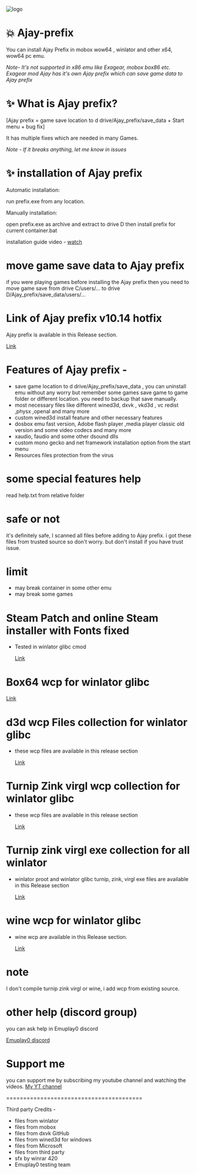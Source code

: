 ![logo](https://github.com/ajay9634/Ajay-prefix/blob/main/.github/logo.jpg)
# 💥 Ajay-prefix

You can install Ajay Prefix in mobox wow64 , winlator and other x64, wow64 pc emu.

_Note- It's not supported in x86 emu like Exagear, mobox box86 etc.
Exagear mod Ajay has it's own Ajay prefix which can save game data to Ajay prefix_

# ✨ What is Ajay prefix?

[Ajay prefix = game save location to d drive/Ajay_prefix/save_data + Start menu + bug fix]

It has multiple fixes which are needed in many Games.

_Note - If it breaks anything, let me know in issues_

# ✨ installation of Ajay prefix

Automatic installation: 

run prefix.exe from any location.

 Manually installation:

open prefix.exe as archive and extract to drive D then install prefix for current container.bat

installation guide video - [watch](https://youtu.be/NXCquIv8D4c?si=6Hllf7mEinmCT0Nn)

# move game save data to Ajay prefix

if you were playing games before installing the Ajay prefix then you need to move game save from drive C/users/... to drive D/Ajay_prefix/save_data/users/...

# Link of Ajay prefix v10.14 hotfix

Ajay prefix is available in this Release section.

[Link](https://github.com/ajay9634/Ajay-prefix/releases/tag/Ajay_prefix)

# Features of Ajay prefix -

- save game location to d drive/Ajay_prefix/save_data , you can uninstall emu without any worry but remember some games save game to game folder or different location. you need to backup that save manually.
-  most necessary files like different wined3d, dxvk , vkd3d , vc redist ,physx ,openal and many more
- custom wined3d install feature and other necessary features
- dosbox emu fast version, Adobe flash player ,media player classic old version and some video codecs and many more
- xaudio, faudio and some other dsound dlls
- custom mono gecko and net framework installation option from the start menu
- Resources files protection from the virus

# some special features help
read help.txt from relative folder

# safe or not
it's definitely safe, I scanned all files before adding to Ajay prefix.
i got these files from trusted source so don't worry.
but don't install if you have trust issue.

# limit

- may break container in some other emu
- may break some games

# Steam Patch and online Steam installer with Fonts fixed

- Tested in winlator glibc cmod

  [Link](https://github.com/ajay9634/Ajay-prefix/releases/tag/Steam_Patch)

# Box64 wcp for winlator glibc

   [Link](https://github.com/ajay9634/Ajay-prefix/releases/tag/Box64_wcp)

# d3d wcp Files collection for winlator glibc

- these wcp files are available in this release section
  
  [Link](https://github.com/ajay9634/Ajay-prefix/releases/tag/D3d_wcp)

# Turnip Zink virgl wcp collection for winlator glibc

- these wcp files are available in this release section

  [Link](https://github.com/ajay9634/Ajay-prefix/releases/tag/Graphics_driver)

# Turnip zink virgl exe collection for all winlator

- winlator proot and winlator glibc turnip, zink, virgl exe files are available in this Release section
  
  [Link](https://github.com/ajay9634/Ajay-prefix/releases/tag/graphics_driver_exe)

# wine wcp for winlator glibc

- wine wcp are available in this Release section.

  [Link](https://github.com/ajay9634/Ajay-prefix/releases/tag/Wine_wcp)

# note
I don't compile turnip zink virgl or wine, i add wcp from existing source.

# other help (discord group)
you can ask help in Emuplay0 discord

[Emuplay0 discord](https://discord.gg/XpbEp3dWv3)

# Support me
you can support me by subscribing my youtube channel and watching the videos.
[My YT channel](https://youtube.com/@EMUPLAY0?si=TA9tOZx49eZa4OuN)

========================================

Third party Credits -

- files from winlator 
- files from mobox
- files from dxvk GitHub
- files from wined3d for windows
- files from Microsoft
- files from third party
- sfx by winrar 420
- Emuplay0 testing team




